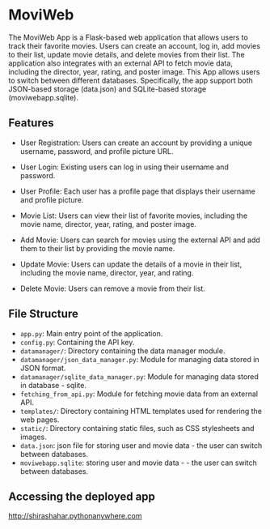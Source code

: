# MoviWeb

The MoviWeb App is a Flask-based web application that allows users to track their favorite movies. Users can create an account, log in, add movies to their list, update movie details, and delete movies from their list. The application also integrates with an external API to fetch movie data, including the director, year, rating, and poster image. This App allows users to switch between different databases. Specifically, the app support both JSON-based storage (data.json) and SQLite-based storage (moviwebapp.sqlite).

## Features

- User Registration: Users can create an account by providing a unique username, password, and profile picture URL.

- User Login: Existing users can log in using their username and password.

- User Profile: Each user has a profile page that displays their username and profile picture.

- Movie List: Users can view their list of favorite movies, including the movie name, director, year, rating, and poster image.

- Add Movie: Users can search for movies using the external API and add them to their list by providing the movie name.

- Update Movie: Users can update the details of a movie in their list, including the movie name, director, year, and rating.

- Delete Movie: Users can remove a movie from their list.

## File Structure

- `app.py`: Main entry point of the application.
- `config.py`: Containing the API key.
- `datamanager/`: Directory containing the data manager module.
- `datamanager/json_data_manager.py`: Module for managing data stored in JSON format.
- `datamanager/sqlite_data_manager.py`: Module for managing data stored in database - sqlite.
- `fetching_from_api.py`: Module for fetching movie data from an external API.
- `templates/`: Directory containing HTML templates used for rendering the web pages.
- `static/`: Directory containing static files, such as CSS stylesheets and images.
- `data.json`: json file for storing user and movie data - the user can switch between databases.
- `moviwebapp.sqlite`: storing user and movie data -  - the user can switch between databases.

##  Accessing the deployed app
http://shirashahar.pythonanywhere.com



